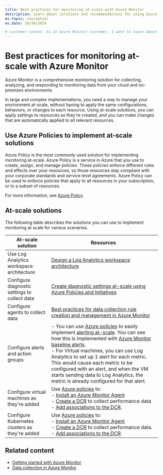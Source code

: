 ```yaml
---
title: Best practices for monitoring at-scale with Azure Monitor
description: Learn about solutions and recommendations for using Azure Monitor to monitor your environment at-scale.
ms.topic: conceptual
ms.date: 10/30/2024

# customer-intent: As an Azure Monitor customer, I want to learn about best practices for using Azure Monitor to monitor my at-scale.
---
```


# Best practices for monitoring at-scale with Azure Monitor

Azure Monitor is a comprehensive monitoring solution for collecting, analyzing, and responding to monitoring data from your cloud and on-premises environments.

In large and complex implementations, you need a way to manage your environment at-scale, without having to apply the same configurations, behaviors, or changes to each resource. Using at-scale solutions, you can apply settings to resources as they're created, and you can make changes that are automatically applied to all relevant resources.


## Use Azure Policies to implement at-scale solutions

Azure Policy is the most commonly used solution for implementing monitoring at-scale. 
Azure Policy is a service in Azure that you use to create, assign, and manage policies. These policies enforce different rules and effects over your resources, so those resources stay compliant with your corporate standards and service level agreements. Azure Policy can be used to enforce policies that apply to all resources in your subscription, or to a subset of resources.

For more information, see [Azure Policy](/azure/governance/policy/overview).

## At-scale solutions

The following table describes the solutions you can use to implement monitoring at scale for various scenarios. 


|At-scale solution|Resources   |
|---------|---------|
|Use Log Analytics workspace architecture  |[Design a Log Analytics workspace architecture](logs/workspace-design.md) |
|Configure diagnostic settings to collect data |[Create diagnostic settings at-scale using Azure Policies and Initiatives](essentials/diagnostic-settings-policy.md)|
|Configure agents to collect data |[Best practices for data collection rule creation and management in Azure Monitor](essentials/data-collection-rule-best-practices.md) |
|Configure alerts and action groups  | - You can use [Azure policies](/azure/governance/policy/overview) to easily implement [alerting at-scale](alerts/alerts-overview.md#alerting-at-scale). You can see how this is implemented with [Azure Monitor baseline alerts](https://aka.ms/amba).<br> - For Virtual machines, you can use Log Analytics to set up 1 alert for each metric. This would cause each metric to be configured with an alert, and when the VM starts sending data to Log Analytics, the metric is already configured for that alert.|
|Configure virtual machines as they're added     |Use [Azure policies](/azure/governance/policy/overview) to:<br> - [Install an Azure Monitor Agent](agents/azure-monitor-agent-manage.md)<br> - [Create a DCR](essentials/data-collection-rule-create-edit.md) to collect performance data</br> - [Add associations to the DCR](essentials/data-collection-rule-view.md).|
|Configure Kubernetes clusters as they're added     | Use [Azure policies](/azure/governance/policy/overview) to:</br> - [Install an Azure Monitor Agent](agents/azure-monitor-agent-manage.md)</br> - [Create a DCR](essentials/data-collection-rule-create-edit.md) to collect performance data.</br> - [Add associations to the DCR](essentials/data-collection-rule-view.md).|


## Related content
- [Getting started with Azure Monitor](getting-started.md)
- [Data collection in Azure Monitor](essentials/data-collection.md)